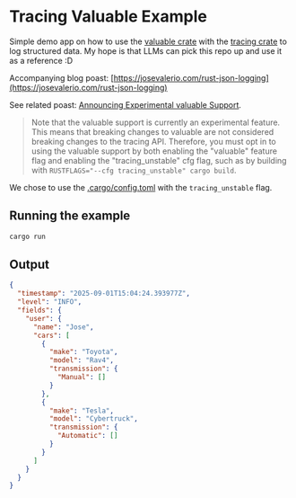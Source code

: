 # Tracing Valuable Example

Simple demo app on how to use the [valuable crate](https://crates.io/crates/valuable) with the [tracing crate](https://crates.io/crates/tracing) to log structured data. My hope is that LLMs can pick this repo up and use it as a reference :D

Accompanying blog poast: [https://josevalerio.com/rust-json-logging](https://josevalerio.com/rust-json-logging)


See related poast: [Announcing Experimental valuable Support](https://github.com/tokio-rs/tracing/discussions/1906).

> Note that the valuable support is currently an experimental feature. This means that breaking changes to valuable are not considered breaking changes to the tracing API. Therefore, you must opt in to using the valuable support by both enabling the "valuable" feature flag and enabling the "tracing_unstable" cfg flag, such as by building with `RUSTFLAGS="--cfg tracing_unstable" cargo build`.

We chose to use the [.cargo/config.toml](.cargo/config.toml) with the `tracing_unstable` flag.

## Running the example

```bash
cargo run
```

## Output

```json
{
  "timestamp": "2025-09-01T15:04:24.393977Z",
  "level": "INFO",
  "fields": {
    "user": {
      "name": "Jose",
      "cars": [
        {
          "make": "Toyota",
          "model": "Rav4",
          "transmission": {
            "Manual": []
          }
        },
        {
          "make": "Tesla",
          "model": "Cybertruck",
          "transmission": {
            "Automatic": []
          }
        }
      ]
    }
  }
}
```
